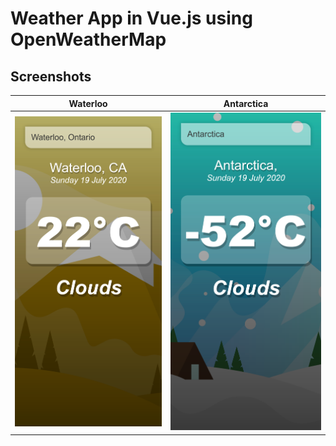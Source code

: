 # Weather App in Vue.js using OpenWeatherMap

## Screenshots
Waterloo|Antarctica
--------|----------
<img src="/src/assets/screenshots/waterloo.png"> | <img src="/src/assets/screenshots/antarctica.png">
